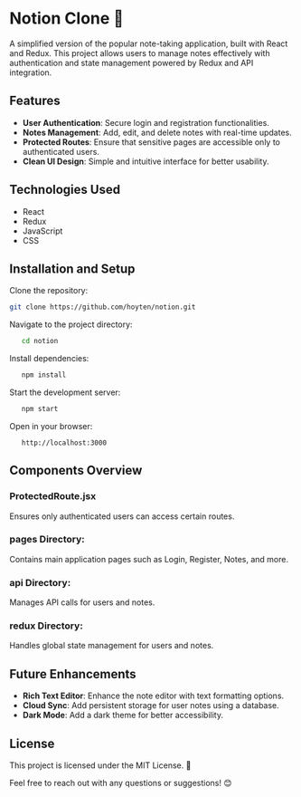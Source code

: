 # Notion Clone 📝
A simplified version of the popular note-taking application, built with React and Redux. This project allows users to manage notes effectively with authentication and state management powered by Redux and API integration.

## Features
- **User Authentication**: Secure login and registration functionalities.
- **Notes Management**: Add, edit, and delete notes with real-time updates.
- **Protected Routes**: Ensure that sensitive pages are accessible only to authenticated users.
- **Clean UI Design**: Simple and intuitive interface for better usability.
  
## Technologies Used
- React
- Redux
- JavaScript
- CSS

## Installation and Setup
Clone the repository:
```bash
git clone https://github.com/hoyten/notion.git
```

Navigate to the project directory:
```bash
   cd notion
   ```

Install dependencies:
```bash
   npm install
   ```
Start the development server:
```bash
   npm start
   ```

Open in your browser:
```
   http://localhost:3000
   ```

## Components Overview
### ProtectedRoute.jsx
Ensures only authenticated users can access certain routes.

### pages Directory:
Contains main application pages such as Login, Register, Notes, and more.

### api Directory:
Manages API calls for users and notes.

### redux Directory:
Handles global state management for users and notes.

## Future Enhancements
- **Rich Text Editor**: Enhance the note editor with text formatting options.
- **Cloud Sync**: Add persistent storage for user notes using a database.
- **Dark Mode**: Add a dark theme for better accessibility.

## License
This project is licensed under the MIT License. 📝

Feel free to reach out with any questions or suggestions! 😊
